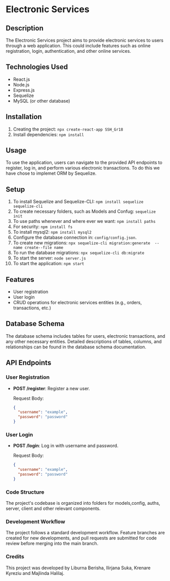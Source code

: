 # Electronic Services

## Description

The Electronic Services project aims to provide electronic services to users through a web application. This could include features such as online registration, login, authentication, and other online services.

## Technologies Used

- React.js
- Node.js
- Express.js
- Sequelize
- MySQL (or other database)

## Installation

1. Creating the project: `npx create-react-app SSH_Gr18`
2. Install dependencies: `npm install`

## Usage

To use the application, users can navigate to the provided API endpoints to register, log in, and perform various electronic transactions. To do this we have chose to implemet ORM by Sequelize.

## Setup
1. To install Sequelize and Sequelize-CLI: `npm install sequelize sequelize-cli`
2. To create necessary folders, such as Models and Confug: `sequelize init`
3. To use paths whenever and where ever we want: `npm install paths`
4. For security: `npm install fs`
5. To install mysql2: `npm install mysql2`
6. Configure the database connection in: `config/config.json`.
7. To create new migrations: `npx sequelize-cli migration:generate  --name create--file name`
8. To run the database migrations: `npx sequelize-cli db:migrate`
9. To start the server: `node server.js`
10. To start the application: `npm start`
   

## Features

- User registration
- User login
- CRUD operations for electronic services entities (e.g., orders, transactions, etc.)

## Database Schema

The database schema includes tables for users, electronic transactions, and any other necessary entities. Detailed descriptions of tables, columns, and relationships can be found in the database schema documentation.

## API Endpoints

### User Registration

- **POST /register**: Register a new user.

  Request Body:
  ```json
  {
    "username": "example",
    "password": "password"
  }

  
### User Login
- **POST /login**: Log in with username and password.

  Request Body:
  ```json
  {
    "username": "example",
    "password": "password"
  }

 ### Code Structure
The project's codebase is organized into folders for  models,config, auths, server, client and other relevant components.

### Development Workflow
The project follows a standard development workflow. Feature branches are created for new developments, and pull requests are submitted for code review before merging into the main branch.

 ### Credits
This project was developed by Liburna Berisha, Ilirjana Suka, Krenare Kyreziu and Majlinda Halilaj.
